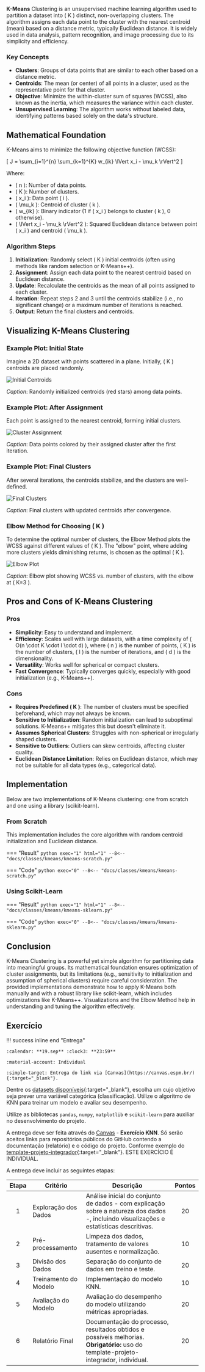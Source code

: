 **K-Means** Clustering is an unsupervised machine learning algorithm used to partition a dataset into \( K \) distinct, non-overlapping clusters. The algorithm assigns each data point to the cluster with the nearest centroid (mean) based on a distance metric, typically Euclidean distance. It is widely used in data analysis, pattern recognition, and image processing due to its simplicity and efficiency.

### Key Concepts

- **Clusters**: Groups of data points that are similar to each other based on a distance metric.
- **Centroids**: The mean (or center) of all points in a cluster, used as the representative point for that cluster.
- **Objective**: Minimize the within-cluster sum of squares (WCSS), also known as the inertia, which measures the variance within each cluster.
- **Unsupervised Learning**: The algorithm works without labeled data, identifying patterns based solely on the data's structure.

## Mathematical Foundation

K-Means aims to minimize the following objective function (WCSS):

\[
J = \sum_{i=1}^{n} \sum_{k=1}^{K} w_{ik} \lVert x_i - \mu_k \rVert^2
\]

Where:
- \( n \): Number of data points.
- \( K \): Number of clusters.
- \( x_i \): Data point \( i \).
- \( \mu_k \): Centroid of cluster \( k \).
- \( w_{ik} \): Binary indicator (1 if \( x_i \) belongs to cluster \( k \), 0 otherwise).
- \( \lVert x_i - \mu_k \rVert^2 \): Squared Euclidean distance between point \( x_i \) and centroid \( \mu_k \).

### Algorithm Steps

1. **Initialization**: Randomly select \( K \) initial centroids (often using methods like random selection or K-Means++).
2. **Assignment**: Assign each data point to the nearest centroid based on Euclidean distance.
3. **Update**: Recalculate the centroids as the mean of all points assigned to each cluster.
4. **Iteration**: Repeat steps 2 and 3 until the centroids stabilize (i.e., no significant change) or a maximum number of iterations is reached.
5. **Output**: Return the final clusters and centroids.

## Visualizing K-Means Clustering

### Example Plot: Initial State
Imagine a 2D dataset with points scattered in a plane. Initially, \( K \) centroids are placed randomly.

![Initial Centroids](https://i.imgur.com/example_initial_centroids.png)

*Caption*: Randomly initialized centroids (red stars) among data points.

### Example Plot: After Assignment
Each point is assigned to the nearest centroid, forming initial clusters.

![Cluster Assignment](https://i.imgur.com/example_cluster_assignment.png)

*Caption*: Data points colored by their assigned cluster after the first iteration.

### Example Plot: Final Clusters
After several iterations, the centroids stabilize, and the clusters are well-defined.

![Final Clusters](https://i.imgur.com/example_final_clusters.png)

*Caption*: Final clusters with updated centroids after convergence.

### Elbow Method for Choosing \( K \)

To determine the optimal number of clusters, the Elbow Method plots the WCSS against different values of \( K \). The "elbow" point, where adding more clusters yields diminishing returns, is chosen as the optimal \( K \).

![Elbow Plot](https://i.imgur.com/example_elbow_plot.png)

*Caption*: Elbow plot showing WCSS vs. number of clusters, with the elbow at \( K=3 \).

## Pros and Cons of K-Means Clustering

### Pros
- **Simplicity**: Easy to understand and implement.
- **Efficiency**: Scales well with large datasets, with a time complexity of \( O(n \cdot K \cdot I \cdot d) \), where \( n \) is the number of points, \( K \) is the number of clusters, \( I \) is the number of iterations, and \( d \) is the dimensionality.
- **Versatility**: Works well for spherical or compact clusters.
- **Fast Convergence**: Typically converges quickly, especially with good initialization (e.g., K-Means++).

### Cons
- **Requires Predefined \( K \)**: The number of clusters must be specified beforehand, which may not always be known.
- **Sensitive to Initialization**: Random initialization can lead to suboptimal solutions. K-Means++ mitigates this but doesn't eliminate it.
- **Assumes Spherical Clusters**: Struggles with non-spherical or irregularly shaped clusters.
- **Sensitive to Outliers**: Outliers can skew centroids, affecting cluster quality.
- **Euclidean Distance Limitation**: Relies on Euclidean distance, which may not be suitable for all data types (e.g., categorical data).

## Implementation

Below are two implementations of K-Means clustering: one from scratch and one using a library (scikit-learn).

### From Scratch

This implementation includes the core algorithm with random centroid initialization and Euclidean distance.

=== "Result"
    ```python exec="1" html="1"
    --8<-- "docs/classes/kmeans/kmeans-scratch.py"
    ```

=== "Code"
    ```python exec="0"
    --8<-- "docs/classes/kmeans/kmeans-scratch.py"
    ```

### Using Scikit-Learn


=== "Result"
    ```python exec="1" html="1"
    --8<-- "docs/classes/kmeans/kmeans-sklearn.py"
    ```

=== "Code"
    ```python exec="0"
    --8<-- "docs/classes/kmeans/kmeans-sklearn.py"
    ```

## Conclusion

K-Means Clustering is a powerful yet simple algorithm for partitioning data into meaningful groups. Its mathematical foundation ensures optimization of cluster assignments, but its limitations (e.g., sensitivity to initialization and assumption of spherical clusters) require careful consideration. The provided implementations demonstrate how to apply K-Means both manually and with a robust library like scikit-learn, which includes optimizations like K-Means++. Visualizations and the Elbow Method help in understanding and tuning the algorithm effectively.

## Exercício

!!! success inline end "Entrega"

    :calendar: **19.sep** :clock3: **23:59**

    :material-account: Individual

    :simple-target: Entrega do link via [Canvas](https://canvas.espm.br/){:target="_blank"}.

Dentre os [datasets disponíveis](/ml/classes/concepts/data/main/#datasets){:target="_blank"}, escolha um cujo objetivo seja prever uma variável categórica (classificação). Utilize o algoritmo de KNN para treinar um modelo e avaliar seu desempenho.

Utilize as bibliotecas `pandas`, `numpy`, `matplotlib` e `scikit-learn` para auxiliar no desenvolvimento do projeto.

A entrega deve ser feita através do [Canvas](https://canvas.espm.br/) - **Exercício KNN**. Só serão aceitos links para repositórios públicos do GitHub contendo a documentação (relatório) e o código do projeto. Conforme exemplo do [template-projeto-integrador](https://hsandmann.github.io/documentation.template/){:target="_blank"}. ESTE EXERCÍCIO É INDIVIDUAL.

A entrega deve incluir as seguintes etapas:

| Etapa | Critério | Descrição | Pontos |
|:-----:|----------|-----------|:------:|
| 1 | Exploração dos Dados | Análise inicial do conjunto de dados - com explicação sobre a natureza dos dados -, incluindo visualizações e estatísticas descritivas. | 20 |
| 2 | Pré-processamento | Limpeza dos dados, tratamento de valores ausentes e normalização. | 10 |
| 3 | Divisão dos Dados | Separação do conjunto de dados em treino e teste. | 20 |
| 4 | Treinamento do Modelo | Implementação do modelo KNN. | 10 |
| 5 | Avaliação do Modelo | Avaliação do desempenho do modelo utilizando métricas apropriadas. | 20 |
| 6 | Relatório Final | Documentação do processo, resultados obtidos e possíveis melhorias. **Obrigatório:** uso do template-projeto-integrador, individual. | 20 |